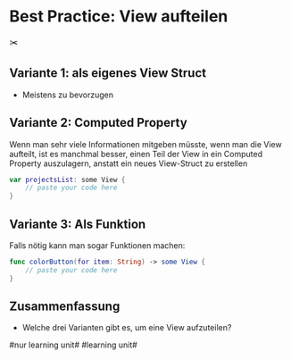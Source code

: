 # Best Practice: View aufteilen
✂️

## Variante 1: als eigenes View Struct
- Meistens zu bevorzugen

## Variante 2: Computed Property
Wenn man sehr viele Informationen mitgeben müsste, wenn man die View aufteilt, ist es manchmal besser, einen Teil der View in ein Computed Property auszulagern, anstatt ein neues View-Struct zu erstellen


```swift
var projectsList: some View {
    // paste your code here
}
```

## Variante 3: Als Funktion

Falls nötig kann man sogar Funktionen machen:

```swift
func colorButton(for item: String) -> some View {
    // paste your code here
}
```

## Zusammenfassung
- Welche drei Varianten gibt es, um eine View aufzuteilen?


#nur learning unit# #learning unit#